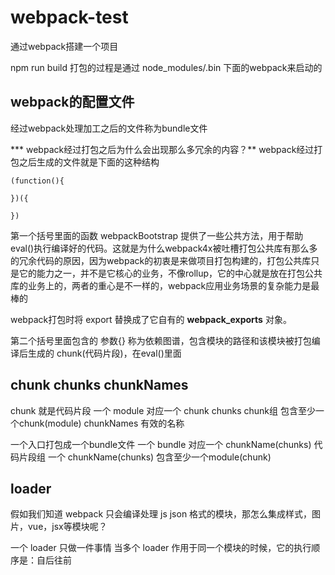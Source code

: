 # webpack-test
通过webpack搭建一个项目

npm run build 打包的过程是通过 node_modules/.bin 下面的webpack来启动的

## webpack的配置文件


经过webpack处理加工之后的文件称为bundle文件


*** webpack经过打包之后为什么会出现那么多冗余的内容？**
webpack经过打包之后生成的文件就是下面的这种结构
```
(function(){

})({

})
```
第一个括号里面的函数 webpackBootstrap 提供了一些公共方法，用于帮助eval()执行编译好的代码。这就是为什么webpack4x被吐槽打包公共库有那么多的冗余代码的原因，因为webpack的初衷是来做项目打包构建的，打包公共库只是它的能力之一，并不是它核心的业务，不像rollup，它的中心就是放在打包公共库的业务上的，两者的重心是不一样的，webpack应用业务场景的复杂能力是最棒的

webpack打包时将 export 替换成了它自有的 __webpack_exports__ 对象。

第二个括号里面包含的 参数{} 称为依赖图谱，包含模块的路径和该模块被打包编译后生成的 chunk(代码片段)，在eval()里面

## chunk chunks chunkNames ##
chunk 就是代码片段 一个 module 对应一个 chunk
chunks chunk组 包含至少一个chunk(module)
chunkNames 有效的名称

一个入口打包成一个bundle文件
一个 bundle 对应一个 chunkName(chunks) 代码片段组
一个 chunkName(chunks) 包含至少一个module(chunk)


## loader ##
假如我们知道 webpack 只会编译处理 js json 格式的模块，那怎么集成样式，图片，vue，jsx等模块呢？

一个 loader 只做一件事情
当多个 loader 作用于同一个模块的时候，它的执行顺序是：自后往前














































